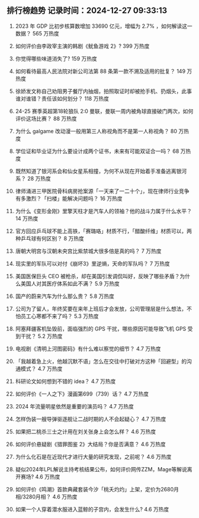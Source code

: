 
## 排行榜趋势 记录时间：2024-12-27 09:33:13
  
  1. 2023 年 GDP 比初步核算数增加 33690 亿元，增幅为 2.7% ，如何解读这一数据？ 565 万热度
    
  2. 如何评价由李政宰主演的韩剧《鱿鱼游戏 2》? 399 万热度
    
  3. 你觉得哪些味道消失了? 159 万热度
    
  4. 如何看待最高人民法院对新公司法第 88 条第一款不溯及适用的批复？ 149 万热度
    
  5. 徐娇发文称自己劝阻男子餐厅内抽烟，拍照取证时却被抢手机、扔烟头，此事谁对谁错？责任该如何划分？ 118 万热度
    
  6. 24-25 赛季英超第18轮狼队 2:0 曼联，曼联一周内被角球直接破门两次，如何评价这场比赛？ 88 万热度
    
  7. 为什么 galgame 改动漫一般用第三人称视角而不是第一人称视角？ 80 万热度
    
  8. 学位证和毕业证为什么要设计成两个证书，未来有可能双证合一吗？ 68 万热度
    
  9. 既然知道了银河系会和仙女星系相撞，为何不从现在开始着手准备逃离银河系？ 28 万热度
    
  10. 律师涌进三甲医院骨科病房抢案源「一天来了一二十个」，现在律师行业竞争有多激烈？「扫楼」能解决问题吗？ 16 万热度
    
  11. 为什么《变形金刚》里擎天柱才是汽车人的领袖？他的战斗力属于什么水平？ 14 万热度
    
  12. 官方回应乒乓球不能上高铁，「赛璐珞」材质不行，「醋酸纤维」材质可以，两种乒乓球有何区别？ 8 万热度
    
  13. 唐朝大明宫与汉朝未央宫比紫禁城大很多倍是真的吗？ 7 万热度
    
  14. 现实里的军队可以对付《崩坏3》里逆熵，天命的军队吗？ 7 万热度
    
  15. 美国医保巨头 CEO 被枪杀，却在美国引发调侃叫好，反映了哪些矛盾？为什么美国人对其医疗体系如此不满？ 5.9 万热度
    
  16. 国产的蔚来汽车为什么那么贵？ 5.8 万热度
    
  17. 公司为了留人，年终奖要在来年上班后才会发放，公司管理层是什么想法，不怕员工心寒都不来了吗？ 5.3 万热度
    
  18. 阿塞拜疆客机坠毁前，面临强烈的 GPS 干扰，哪些原因可能导致飞机 GPS 受到干扰？ 5.2 万热度
    
  19. 电视剧《清明上河图密码》有什么难以察觉的细节？ 4.7 万热度
    
  20. 「我越着急上火，他越沉默不语」怎么在交往中打破对方这种「回避型」的沟通模式？ 4.7 万热度
    
  21. 科研论文如何想到不错的 idea？ 4.7 万热度
    
  22. 如何评价《一人之下》漫画第699（739）话？ 4.7 万热度
    
  23. 2024 年流量明星依然是重要的演员吗？ 4.7 万热度
    
  24. 怎样伪装一艘导弹驱逐舰让二战时期的人不会起疑心？ 4.7 万热度
    
  25. 如果把二桃杀三士之计用在刘关张身上会怎么样？ 4.6 万热度
    
  26. 如何评价悬疑剧《猎罪图鉴 2》大结局？你是否满意？ 4.6 万热度
    
  27. 为什么化石是在近现代才进行大量的研究发现，之前呢？ 4.6 万热度
    
  28. 疑似2024年LPL解说主持考核结果公布，如何评价网传ZZM，Mage等解说离开赛场? 4.6 万热度
    
  29. 如何评价《鸣潮》首款典藏套装今汐「桃夭灼灼」上架，定价为2680月相/3280月相？ 4.6 万热度
    
  30. 如果一个人穿着潜水服进入蓝鲸的子宫内，会发生什么? 4.6 万热度
    